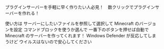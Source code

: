 プラグインサーバーを手軽に早く作りたい人必見！　数クリックでプラグインサーバーを作れる！

使い方は
サーバーにしたいファイルを参照して選択して
Minecraft のバージョンを設定
コマンドブロックを使うか選んで
一番下のボタンを押せば自動で Minecraft のサーバーを作ってくれます！
Windows Defender が反応してしまうけど ウイルスはないので安心してください 
